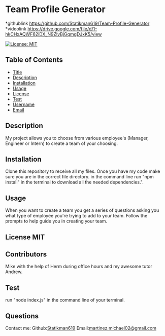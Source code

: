# Team Profile Generator

*githublink https://github.com/Statikman619/Team-Profile-Generator
*videolink https://drive.google.com/file/d/1-hkCHxAQWF62iDX_N9ZlvBjGqmgDJxK5/view

  [![License: MIT](https://img.shields.io/badge/License-MIT-yellow.svg)](https://opensource.org/licenses/MIT)
  ## Table of Contents
* [Title](#Title)
* [Description](#description)
* [Installation](#installation)
* [Usage](#usage)
* [License](#license)
* [Test](#test)
* [Username](#username)
* [Email](#license)

## Description
My project allows you to choose from various employee's (Manager, Engineer or Intern) to create a team of your choosing.
## Installation 
Clone this repository to receive all my files. Once you have my code make sure you are in the correct file directory.
in the command line run "npm install" in the terminal to download all the needed dependencies.".
## Usage 
When you want to create a team you get a series of questions asking you what type of employee you're trying to add to your team. Follow the prompts to help guide  you in creating your team.
## License MIT
## Contributors
Mike with the help of Herm during office hours and my awesome tutor Andrew.
## Test
run "node index.js" in the command line of your terminal.
## Questions
Contact me:
Github:[Statikman619](https://github.com/Statikman619)
Email:[martinez.michael02@gmail.com](https://github.com/Statikman619)
